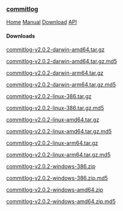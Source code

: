 <!-- meta -->
<title>
    commitlog | downloads
</title>
<meta name="description" content="commits to changelog generator">
<!-- meta end -->

### [commitlog](/)

[Home](/) [Manual](/manual) [Download](/download) [API](/api)

#### Downloads

[commitlog-v2.0.2-darwin-amd64.tar.gz]("https://github.com/barelyhuman/commitlog/releases/download/v2.0.2/commitlog-v2.0.2-darwin-amd64.tar.gz")

[commitlog-v2.0.2-darwin-amd64.tar.gz.md5]("https://github.com/barelyhuman/commitlog/releases/download/v2.0.2/commitlog-v2.0.2-darwin-amd64.tar.gz.md5")  

[commitlog-v2.0.2-darwin-arm64.tar.gz]("https://github.com/barelyhuman/commitlog/releases/download/v2.0.2/commitlog-v2.0.2-darwin-arm64.tar.gz")

[commitlog-v2.0.2-darwin-arm64.tar.gz.md5]("https://github.com/barelyhuman/commitlog/releases/download/v2.0.2/commitlog-v2.0.2-darwin-arm64.tar.gz.md5")  

[commitlog-v2.0.2-linux-386.tar.gz]("https://github.com/barelyhuman/commitlog/releases/download/v2.0.2/commitlog-v2.0.2-linux-386.tar.gz")

[commitlog-v2.0.2-linux-386.tar.gz.md5]("https://github.com/barelyhuman/commitlog/releases/download/v2.0.2/commitlog-v2.0.2-linux-386.tar.gz.md5")  

[commitlog-v2.0.2-linux-amd64.tar.gz]("https://github.com/barelyhuman/commitlog/releases/download/v2.0.2/commitlog-v2.0.2-linux-amd64.tar.gz")

[commitlog-v2.0.2-linux-amd64.tar.gz.md5]("https://github.com/barelyhuman/commitlog/releases/download/v2.0.2/commitlog-v2.0.2-linux-amd64.tar.gz.md5") 

[commitlog-v2.0.2-linux-arm64.tar.gz]("https://github.com/barelyhuman/commitlog/releases/download/v2.0.2/commitlog-v2.0.2-linux-arm64.tar.gz")

[commitlog-v2.0.2-linux-arm64.tar.gz.md5]("https://github.com/barelyhuman/commitlog/releases/download/v2.0.2/commitlog-v2.0.2-linux-arm64.tar.gz.md5")  

[commitlog-v2.0.2-windows-386.zip]("https://github.com/barelyhuman/commitlog/releases/download/v2.0.2/commitlog-v2.0.2-windows-386.zip")  

[commitlog-v2.0.2-windows-386.zip.md5]("https://github.com/barelyhuman/commitlog/releases/download/v2.0.2/commitlog-v2.0.2-windows-386.zip.md5")  

[commitlog-v2.0.2-windows-amd64.zip]("https://github.com/barelyhuman/commitlog/releases/download/v2.0.2/commitlog-v2.0.2-windows-amd64.zip")  

[commitlog-v2.0.2-windows-amd64.zip.md5]("https://github.com/barelyhuman/commitlog/releases/download/v2.0.2/commitlog-v2.0.2-windows-amd64.zip.md5")


